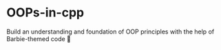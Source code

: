 # OOPs-in-cpp
Build an understanding and foundation of OOP principles with the help of Barbie-themed code 🌸
